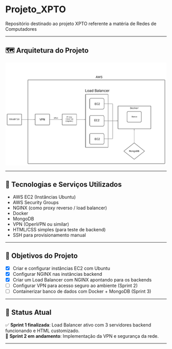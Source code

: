<!---

https://50.17.29.135/
https://54.82.29.243/
http://13.218.220.17/


    server 50.17.29.135;
    server 54.82.29.243;
    server 13.218.220.17;

Editar configuração NGINX:
bash
Copiar
Editar
sudo nano /etc/nginx/sites-available/default
Substitua tudo por:

nginx
Copiar
Editar
upstream backends {
    server <IP_PRIVADO_SERVER1>;
    server <IP_PRIVADO_SERVER2>;
    server <IP_PRIVADO_SERVER3>;
}

server {
    listen 80;

    location / {
        proxy_pass http://backends;
    }
}

sudo systemctl restart nginx

98.81.78.48

pscp -i C:\caminho\para\minhachave.ppk ubuntu@98.81.78.48:/etc/openvpn/server/chave.key C:\Users\SeuUsuario\Desktop\


Se você quer reinstalar o Nginx no seu sistema usando o apt, siga estes passos:

🧹 1. Remover o Nginx completamente:
Isso remove o Nginx e todos os arquivos de configuração:

bash
Copiar
Editar
sudo apt purge -y nginx nginx-common
sudo apt autoremove -y
🧽 2. (Opcional) Remover arquivos restantes:
Se quiser garantir que tudo seja limpo:

bash
Copiar
Editar
sudo rm -rf /etc/nginx /var/www/html /var/log/nginx

🔄 3. Atualizar os pacotes:
bash
Copiar
Editar
sudo apt update
📦 4. Reinstalar o Nginx:
bash
Copiar
Editar
sudo apt install -y nginx
Depois disso, verifique se está rodando:

bash
Copiar
Editar
systemctl status nginx

🌐 3. Instalar e Configurar NGINX nos Servers (SERVER1, 2 e 3)
Em cada instância:
bash
Copiar
Editar
# Atualize os pacotes
sudo apt update

# Instale o NGINX
sudo apt install -y nginx

# Crie uma página identificadora
echo "Você está conectado ao SERVER1" | sudo tee /var/www/html/index.html

# Reinicie o NGINX
sudo systemctl restart nginx


ls -lah /var/www/html/

-rw-rw-r-- 1 ubuntu ubuntu 3.8K Apr 27 06:44 index.html
-rw-r--r-- 1 root   root    615 Apr 15 00:27 index.nginx-debian.html
-rw-rw-r-- 1 ubuntu ubuntu 9.4K Apr 27 06:44 pong_full.js
drwxrwxr-x 2 ubuntu ubuntu 4.0K Apr 27 06:44 sounds
ubuntu@ip-172-31-24-67:~$



ubuntu@ip-172-31-24-67:~$ ls -lah /var/www/html/
total 32K
drwxr-xr-x 3 root   root   4.0K Apr 27 06:52 .
drwxr-xr-x 3 root   root   4.0K Apr 15 00:27 ..
-rw-rw-r-- 1 ubuntu ubuntu 3.8K Apr 27 06:44 index.html
-rw-r--r-- 1 root   root    615 Apr 15 00:27 index.nginx-debian.html
-rw-rw-r-- 1 ubuntu ubuntu 9.4K Apr 27 06:44 pong_full.js
drwxrwxr-x 2 ubuntu ubuntu 4.0K Apr 27 06:44 sounds
ubuntu@ip-172-31-24-67:~$ -rw-rw-r-- 1 ubuntu ubuntu 3.8K Apr 27 06:44 index.html
-rw-r--r-- 1 root   root    615 Apr 15 00:27 index.nginx-debian.html
-rw-rw-r-- 1 ubuntu ubuntu 9.4K Apr 27 06:44 pong_full.js
drwxrwxr-x 2 ubuntu ubuntu 4.0K Apr 27 06:44 sounds
ubuntu@ip-172-31-24-67:~$


sudo mv /home/ubuntu/index.html /var/www/html/
sudo mv /home/ubuntu/pong_full.js /var/www/html/
sudo mv /home/ubuntu/sounds /var/www/html/ -r

ls -lah /home/ubuntu/
sudo mv /home/ubuntu/sounds /var/www/html/


--->


# Projeto_XPTO
Repositório destinado ao projeto XPTO referente a matéria de Redes de Computadores

---

## 🗺️ Arquitetura do Projeto

![Topologia do Projeto](https://github.com/ErikZFerraz/Projeto-XPTO/blob/main/media/Topografia%20AWS.png)

---

## 🧩 Tecnologias e Serviços Utilizados

- AWS EC2 (Instâncias Ubuntu)
- AWS Security Groups
- NGINX (como proxy reverso / load balancer)
- Docker
- MongoDB
- VPN (OpenVPN ou similar)
- HTML/CSS simples (para teste de backend)
- SSH para provisionamento manual

---

## 🎯 Objetivos do Projeto

- [x] Criar e configurar instâncias EC2 com Ubuntu
- [x] Configurar NGINX nas instâncias backend
- [x] Criar um Load Balancer com NGINX apontando para os backends
- [ ] Configurar VPN para acesso seguro ao ambiente (Sprint 2)
- [ ] Containerizar banco de dados com Docker + MongoDB (Sprint 3)

---

## 📌 Status Atual

✅ **Sprint 1 finalizada**: Load Balancer ativo com 3 servidores backend funcionando e HTML customizado.  
🔄 **Sprint 2 em andamento**: Implementação da VPN e segurança da rede.

---
